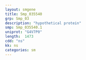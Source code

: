 ```yaml
---
layout: smgene
title: Smp_035540
grp: Smp_03
description: "hypothetical protein"
smp: Smp_035540.1
uniprot: "G4V7P0"
length:  1473
cdd: "ns"
kk: ns
categories: sm
---
```

